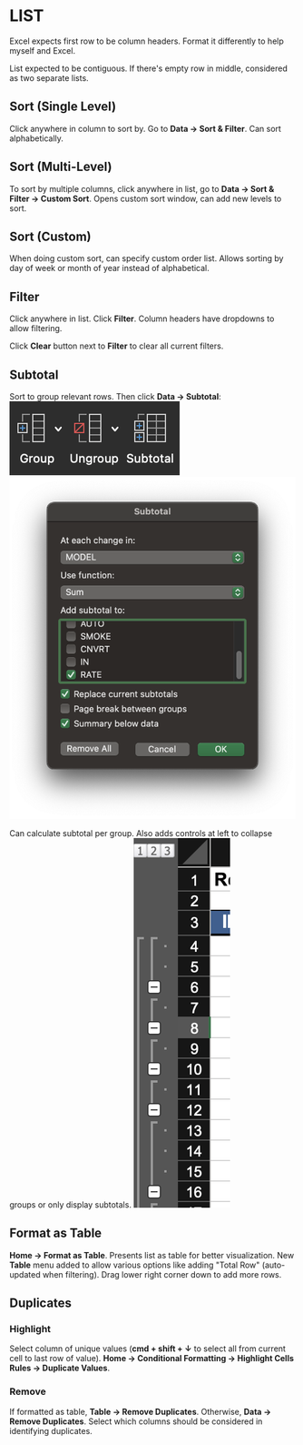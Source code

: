 # LIST

Excel expects first row to be column headers. Format it differently to help myself and Excel.

List expected to be contiguous. If there's empty row in middle, considered as two separate lists.

## Sort (Single Level)

Click anywhere in column to sort by. Go to **Data &rarr; Sort & Filter**. Can sort alphabetically.

## Sort (Multi-Level)

To sort by multiple columns, click anywhere in list, go to **Data &rarr; Sort & Filter &rarr; Custom Sort**. Opens custom sort window, can add new levels to sort.

## Sort (Custom)

When doing custom sort, can specify custom order list. Allows sorting by day of week or month of year instead of alphabetical.

## Filter

Click anywhere in list. Click **Filter**. Column headers have dropdowns to allow filtering.

Click **Clear** button next to **Filter** to clear all current filters.

## Subtotal

Sort to group relevant rows. Then click **Data &rarr; Subtotal**:
![Subtotal Button](../../assets/subtotal-ribbon.png)
![Subtotal Modal](../../assets/subtotal-modal.png)

Can calculate subtotal per group. Also adds controls at left to collapse groups or only display subtotals.
![Subtotal Sidebar](../../assets/subtotal-side.png)

## Format as Table

**Home &rarr; Format as Table**. Presents list as table for better visualization. New **Table** menu added to allow various options like adding "Total Row" (auto-updated when filtering). Drag lower right corner down to add more rows.

## Duplicates

### Highlight

Select column of unique values (**cmd + shift + &darr;** to select all from current cell to last row of value). **Home &rarr; Conditional Formatting &rarr; Highlight Cells Rules &rarr; Duplicate Values**.

### Remove

If formatted as table, **Table &rarr; Remove Duplicates**. Otherwise, **Data &rarr; Remove Duplicates**. Select which columns should be considered in identifying duplicates.
